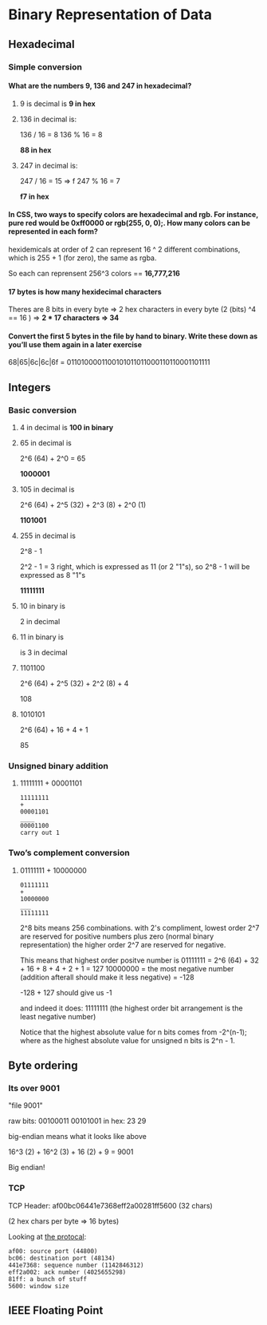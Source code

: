 # Binary Representation of Data

## Hexadecimal
### Simple conversion
#### What are the numbers 9, 136 and 247 in hexadecimal?

1. 9 is decimal is **9 in hex**

1. 136 in decimal is: 

    136 / 16 = 8
    136 % 16 = 8

    **88 in hex**

1. 247 in decimal is:

    247 / 16 = 15 => f
    247 % 16 = 7

    **f7 in hex**

#### In CSS, two ways to specify colors are hexadecimal and rgb. For instance, pure red would be 0xff0000 or rgb(255, 0, 0);. How many colors can be represented in each form?

hexidemicals at order of 2 can represent 16 ^ 2 different combinations, which is 255 + 1 (for zero), the same as rgba.

So each can reprensent 256^3 colors == **16,777,216**

#### 17 bytes is how many hexidecimal characters

Theres are 8 bits in every byte => 2 hex characters in every byte (2 (bits) ^4 == 16 ) => **2 * 17 characters => 34**

#### Convert the first 5 bytes in the file by hand to binary. Write these down as you’ll use them again in a later exercise

68|65|6c|6c|6f = 0110100001100101011011000110110001101111




## Integers
### Basic conversion

1. 4 in decimal is **100 in binary**

1. 65 in decimal is 

    2^6 (64) + 2^0 = 65

    **1000001**

1. 105 in decimal is 

    2^6 (64) + 2^5 (32) + 2^3 (8) + 2^0  (1)

    **1101001**

1. 255 in decimal is 

    2^8 - 1

    2^2 - 1 = 3 right, which is expressed as 11 (or 2 "1"s), so
    2^8 - 1 will be expressed as 8 "1"s

    **11111111**

1. 10 in binary is

    2 in decimal

1. 11 in binary is

    is 3 in decimal

1. 1101100

   2^6 (64) + 2^5 (32) + 2^2 (8) + 4

   108

1.  1010101

    2^6 (64) + 16 + 4 + 1

    85

###  Unsigned binary addition

1. 11111111 + 00001101 

    ```
    11111111
    +
    00001101 
    ____
    00001100
    carry out 1
    ```

### Two’s complement conversion

1. 01111111 + 10000000

    ```
    01111111
    +
    10000000
    ___
    11111111
    ```

    2^8 bits means 256 combinations. with 2's compliment, lowest order 2^7 are reserved for positive numbers plus zero (normal binary representation) the higher order 2^7 are reserved for negative.

    This means that highest order positve number is
    01111111 = 2^6 (64) + 32 + 16 + 8 + 4 + 2 + 1 = 127
    10000000 = the most negative number (addition afterall should make it less negative) = -128

    -128 + 127 should give us -1

    and indeed it does: 11111111 (the highest order bit arrangement is the least negative number)

    Notice that the highest absolute value for n bits comes from -2^(n-1); where as the highest absolute value for unsigned n bits is 2^n - 1.

## Byte ordering

### Its over 9001

"file 9001"

raw bits: 00100011 00101001
in hex: 23 29

big-endian means what it looks like above

16^3 (2) + 16^2 (3) + 16 (2) + 9 = 9001

Big endian!

### TCP

TCP Header: af00bc06441e7368eff2a00281ff5600 (32 chars)

(2 hex chars per byte => 16 bytes)

Looking at [the protocal](https://en.wikipedia.org/wiki/Transmission_Control_Protocol#TCP_segment_structure):

```
af00: source port (44800)
bc06: destination port (48134)
441e7368: sequence number (1142846312)
eff2a002: ack number (4025655298)
81ff: a bunch of stuff
5600: window size
```

## IEEE Floating Point





